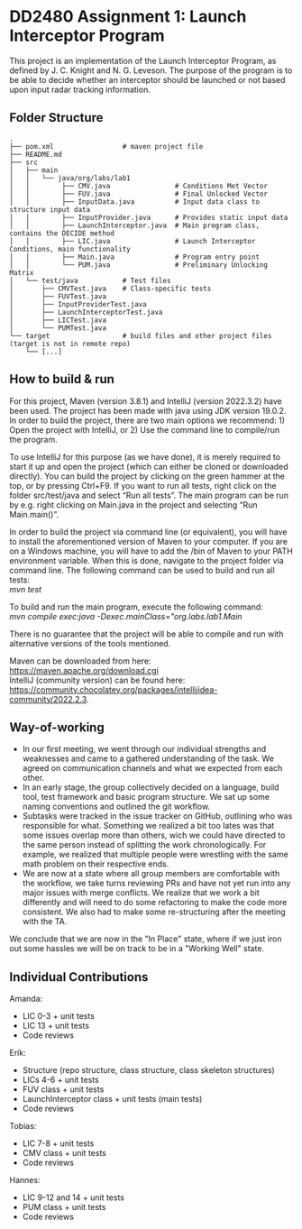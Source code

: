# DD2480 Assignment 1: Launch Interceptor Program
This project is an implementation of the Launch Interceptor Program, as defined by J. C. Knight and N. G. Leveson. The purpose of the program is to be able to decide whether an interceptor should be launched or not based upon input radar tracking information. 

## Folder Structure 
```
.
├── pom.xml                 # maven project file
├── README.md
├── src
│   ├── main
│   │   └── java/org/labs/lab1
│   │        ├── CMV.java                # Conditions Met Vector
│   │        ├── FUV.java                # Final Unlocked Vector
│   │        ├── InputData.java          # Input data class to structure input data
│   │        ├── InputProvider.java      # Provides static input data 
│   │        ├── LaunchInterceptor.java  # Main program class, contains the DECIDE method
│   │        ├── LIC.java                # Launch Interceptor Conditions, main functionality
│   │        ├── Main.java               # Program entry point
│   │        └── PUM.java                # Preliminary Unlocking Matrix
│   └── test/java           # Test files                                      
│       ├── CMVTest.java    # Class-specific tests
│       ├── FUVTest.java
│       ├── InputProviderTest.java
│       ├── LaunchInterceptorTest.java
│       ├── LICTest.java
│       └── PUMTest.java
└── target                  # build files and other project files (target is not in remote repo)
    └── [...]
```

## How to build & run
For this project, Maven (version 3.8.1) and IntelliJ (version 2022.3.2) have been used. The project has been made with java using JDK version 19.0.2. In order to build the project, there are two main options we recommend: 1) Open the project with IntelliJ, or 2) Use the command line to compile/run the program. 

To use IntelliJ for this purpose (as we have done), it is merely required to start it up and open the project (which can either be cloned or downloaded directly). You can build the project by clicking on the green hammer at the top, or by pressing Ctrl+F9. If you want to run all tests, right click on the folder src/test/java and select “Run all tests”. The main program can be run by e.g. right clicking on Main.java in the project and selecting “Run Main.main()”.

In order to build the project via command line (or equivalent), you will have to install the aforementioned version of Maven to your computer. If you are on a Windows machine, you will have to add the /bin of Maven to your PATH environment variable. When this is done, navigate to the project folder via command line. The following command can be used to build and run all tests:<br/>
*mvn test*

To build and run the main program, execute the following command:<br/>
*mvn compile exec:java -Dexec.mainClass="org.labs.lab1.Main*

There is no guarantee that the project will be able to compile and run with alternative versions of the tools mentioned. 

Maven can be downloaded from here: https://maven.apache.org/download.cgi <br/>
IntelliJ (community version) can be found here: https://community.chocolatey.org/packages/intellijidea-community/2022.2.3.

## Way-of-working

- In our first meeting, we went through our individual strengths and weaknesses and came to a gathered understanding of the task. We agreed on communication channels and what we expected from each other.
- In an early stage, the group collectively decided on a language, build tool, test framework and basic program structure. We sat up some naming conventions and outlined the git workflow. 
- Subtasks were tracked in the issue tracker on GitHub, outlining who was responsible for what. Something we realized a bit too lates was that some issues overlap more than others, wich we could have directed to the same person instead of splitting the work chronologically. For example, we realized that multiple people were wrestling with the same math problem on their respective ends.
- We are now at a state where all group members are comfortable with the workflow, we take turns reviewing PRs and have not yet run into any major issues with merge conflicts. We realize that we work a bit differently and will need to do some refactoring to make the code more consistent. We also had to make some re-structuring after the meeting with the TA.

We conclude that we are now in the "In Place" state, where if we just iron out some hassles we will be on track to be in a "Working Well" state. 


## Individual Contributions

Amanda: 
- LIC 0-3 + unit tests
- LIC 13 + unit tests
- Code reviews

Erik: 
- Structure (repo structure, class structure, class skeleton structures)
- LICs 4-6 + unit tests
- FUV class + unit tests
- LaunchInterceptor class + unit tests (main tests)
- Code reviews

Tobias: 
- LIC 7-8 + unit tests
- CMV class + unit tests
- Code reviews

Hannes: 
- LIC 9-12 and 14 + unit tests
- PUM class + unit tests
- Code reviews
